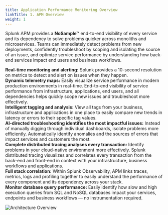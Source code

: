 ```yaml
---
title: Application Performance Monitoring Overview
linkTitle: 1. APM Overview
weight: 1
---
```


Splunk APM provides a **NoSample™** end-to-end visibility of every service and its dependency to solve problems quicker across monoliths and microservices. Teams can immediately detect problems from new deployments, confidently troubleshoot by scoping and isolating the source of an issue, and optimize service performance by understanding how back-end services impact end users and business workflows.

**Real-time monitoring and alerting:** Splunk provides a 10-second resolution on metrics to detect and alert on issues when they happen.  
**Dynamic telemetry maps:** Easily visualize service performance in modern production environments in real-time. End-to-end visibility of service performance from infrastructure, applications, end users, and all dependencies helps quickly scope new issues and troubleshoot more effectively.  
**Intelligent tagging and analysis:** View all tags from your business, infrastructure and applications in one place to easily compare new trends in latency or errors to their specific tag values.  
**AI-directed troubleshooting identifies the most impactful issues:** Instead of manually digging through individual dashboards, isolate problems more efficiently. Automatically identify anomalies and the sources of errors that impact services and customers the most.  
**Complete distributed tracing analyses every transaction:** Identify problems in your cloud-native environment more effectively. Splunk distributed tracing visualizes and correlates every transaction from the back-end and front-end in context with your infrastructure, business workflows and applications.  
**Full stack correlation:** Within Splunk Observability, APM links traces, metrics, logs and profiling together to easily understand the performance of every component and its dependency across your stack.  
**Monitor database query performance:** Easily identify how slow and high execution queries from SQL and NoSQL databases impact your services, endpoints and business workflows — no instrumentation required.  

![Architecture Overview](../images/arch-overview.png)
